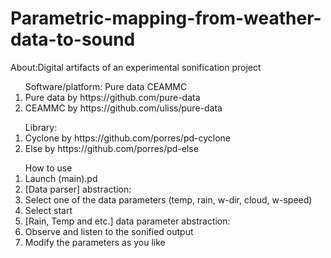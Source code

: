 # Parametric-mapping-from-weather-data-to-sound
<p>About:Digital artifacts of an experimental sonification project</p>

<ol>Software/platform: Pure data CEAMMC
  <li>Pure data by https://github.com/pure-data</li>
  <li>CEAMMC by https://github.com/uliss/pure-data</li>
  </ol>

<ol>
Library:
  <li>Cyclone by https://github.com/porres/pd-cyclone</li>
  <li>Else by https://github.com/porres/pd-else</li>
</ol>

<ol>How to use
  <li>Launch (main).pd</li>
  <li>[Data parser] abstraction: 
    <li>Select one of the data parameters (temp, rain, w-dir, cloud, w-speed)</li>
    <li>Select start</li>
  </li>
  <li>[Rain, Temp and etc.] data parameter abstraction:
    <li> Observe and listen to the sonified output</li>
    <li> Modify the parameters as you like</li>
  </li>
</ol>

